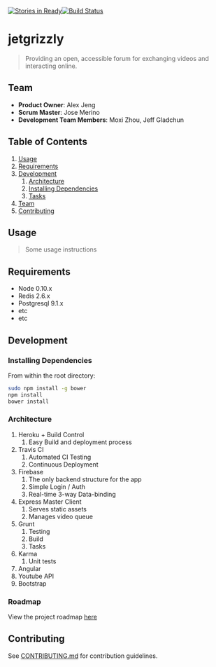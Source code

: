 [![Stories in Ready](https://badge.waffle.io/jetgrizzly/jetgrizzly.png?label=ready&title=Ready)](https://waffle.io/jetgrizzly/jetgrizzly)[![Build Status](https://travis-ci.org/jetgrizzly/jetgrizzly.svg?branch=master)](https://travis-ci.org/jetgrizzly/jetgrizzly)

# jetgrizzly

> Providing an open, accessible forum for exchanging videos and interacting online.

## Team

  - __Product Owner__: Alex Jeng
  - __Scrum Master__: Jose Merino
  - __Development Team Members__: Moxi Zhou, Jeff Gladchun
  
## Table of Contents

1. [Usage](#Usage)
1. [Requirements](#requirements)
1. [Development](#development)
    1. [Architecture](#architecture)
    1. [Installing Dependencies](#installing-dependencies)
    1. [Tasks](#tasks)
1. [Team](#team)
1. [Contributing](#contributing)

## Usage

> Some usage instructions

## Requirements

- Node 0.10.x
- Redis 2.6.x
- Postgresql 9.1.x
- etc
- etc

## Development

### Installing Dependencies

From within the root directory:

```sh
sudo npm install -g bower
npm install
bower install
```
### Architecture

1. Heroku + Build Control
    1. Easy Build and deployment process
1. Travis CI
    1. Automated CI Testing
    1. Continuous Deployment
1. Firebase
    1. The only backend structure for the app
    1. Simple Login / Auth
    1. Real-time 3-way Data-binding
1. Express Master Client
    1. Serves static assets
    1. Manages video queue
1. Grunt
    1. Testing
    1. Build
    1. Tasks
1. Karma
    1. Unit tests
1. Angular
1. Youtube API
1. Bootstrap

### Roadmap

View the project roadmap [here](LINK_TO_PROJECT_ISSUES)


## Contributing

See [CONTRIBUTING.md](CONTRIBUTING.md) for contribution guidelines.
